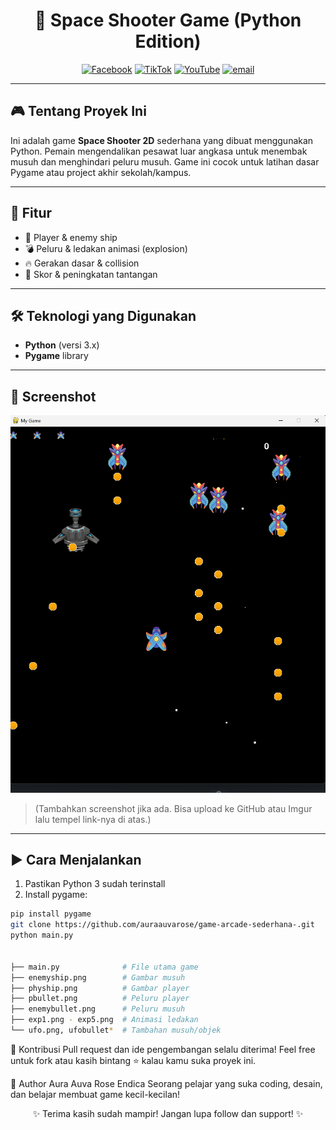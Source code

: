 <div align="center">

# 🚀 Space Shooter Game (Python Edition)

[![Facebook](https://img.shields.io/badge/Facebook-%231877F2.svg?logo=Facebook&logoColor=white)](https://facebook.com/hihi)
[![TikTok](https://img.shields.io/badge/TikTok-%23000000.svg?logo=TikTok&logoColor=white)](https://tiktok.com/@hihi)
[![YouTube](https://img.shields.io/badge/YouTube-%23FF0000.svg?logo=YouTube&logoColor=white)](https://youtube.com/@hih)
[![email](https://img.shields.io/badge/Email-D14836?logo=gmail&logoColor=white)](mailto:auraauvaroseendica@gmail.com)

</div>

---

## 🎮 Tentang Proyek Ini

Ini adalah game **Space Shooter 2D** sederhana yang dibuat menggunakan Python. Pemain mengendalikan pesawat luar angkasa untuk menembak musuh dan menghindari peluru musuh. Game ini cocok untuk latihan dasar Pygame atau project akhir sekolah/kampus.

---

## 🧩 Fitur

- 🚀 Player & enemy ship
- 💣 Peluru & ledakan animasi (explosion)
- 🔥 Gerakan dasar & collision
- 🎯 Skor & peningkatan tantangan

---

## 🛠️ Teknologi yang Digunakan

- **Python** (versi 3.x)
- **Pygame** library

---

## 📸 Screenshot

![Gameplay](gambar.png)

> (Tambahkan screenshot jika ada. Bisa upload ke GitHub atau Imgur lalu tempel link-nya di atas.)

---

## ▶️ Cara Menjalankan

1. Pastikan Python 3 sudah terinstall
2. Install pygame:

```bash
pip install pygame
git clone https://github.com/auraauvarose/game-arcade-sederhana-.git
python main.py


├── main.py              # File utama game
├── enemyship.png        # Gambar musuh
├── phyship.png          # Gambar player
├── pbullet.png          # Peluru player
├── enemybullet.png      # Peluru musuh
├── exp1.png - exp5.png  # Animasi ledakan
└── ufo.png, ufobullet*  # Tambahan musuh/objek

```

🤝 Kontribusi
Pull request dan ide pengembangan selalu diterima! Feel free untuk fork atau kasih bintang ⭐ kalau kamu suka proyek ini.

👤 Author
Aura Auva Rose Endica
Seorang pelajar yang suka coding, desain, dan belajar membuat game kecil-kecilan!

<div align="center">
✨ Terima kasih sudah mampir! Jangan lupa follow dan support! ✨

</div> 

```

